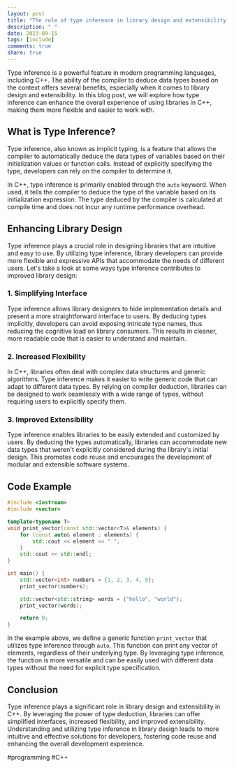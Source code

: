 ```yaml
---
layout: post
title: "The role of type inference in library design and extensibility in C++"
description: " "
date: 2023-09-15
tags: [include]
comments: true
share: true
---
```


Type inference is a powerful feature in modern programming languages, including C++. The ability of the compiler to deduce data types based on the context offers several benefits, especially when it comes to library design and extensibility. In this blog post, we will explore how type inference can enhance the overall experience of using libraries in C++, making them more flexible and easier to work with.

## What is Type Inference?

Type inference, also known as implicit typing, is a feature that allows the compiler to automatically deduce the data types of variables based on their initialization values or function calls. Instead of explicitly specifying the type, developers can rely on the compiler to determine it.

In C++, type inference is primarily enabled through the `auto` keyword. When used, it tells the compiler to deduce the type of the variable based on its initialization expression. The type deduced by the compiler is calculated at compile time and does not incur any runtime performance overhead.

## Enhancing Library Design

Type inference plays a crucial role in designing libraries that are intuitive and easy to use. By utilizing type inference, library developers can provide more flexible and expressive APIs that accommodate the needs of different users. Let's take a look at some ways type inference contributes to improved library design:

### 1. Simplifying Interface

Type inference allows library designers to hide implementation details and present a more straightforward interface to users. By deducing types implicitly, developers can avoid exposing intricate type names, thus reducing the cognitive load on library consumers. This results in cleaner, more readable code that is easier to understand and maintain.

### 2. Increased Flexibility

In C++, libraries often deal with complex data structures and generic algorithms. Type inference makes it easier to write generic code that can adapt to different data types. By relying on compiler deduction, libraries can be designed to work seamlessly with a wide range of types, without requiring users to explicitly specify them.

### 3. Improved Extensibility

Type inference enables libraries to be easily extended and customized by users. By deducing the types automatically, libraries can accommodate new data types that weren't explicitly considered during the library's initial design. This promotes code reuse and encourages the development of modular and extensible software systems.

## Code Example

```cpp
#include <iostream>
#include <vector>

template<typename T>
void print_vector(const std::vector<T>& elements) {
    for (const auto& element : elements) {
        std::cout << element << " ";
    }
    std::cout << std::endl;
}

int main() {
    std::vector<int> numbers = {1, 2, 3, 4, 5};
    print_vector(numbers);

    std::vector<std::string> words = {"hello", "world"};
    print_vector(words);

    return 0;
}
```

In the example above, we define a generic function `print_vector` that utilizes type inference through `auto`. This function can print any vector of elements, regardless of their underlying type. By leveraging type inference, the function is more versatile and can be easily used with different data types without the need for explicit type specification.

## Conclusion

Type inference plays a significant role in library design and extensibility in C++. By leveraging the power of type deduction, libraries can offer simplified interfaces, increased flexibility, and improved extensibility. Understanding and utilizing type inference in library design leads to more intuitive and effective solutions for developers, fostering code reuse and enhancing the overall development experience.

#programming #C++
